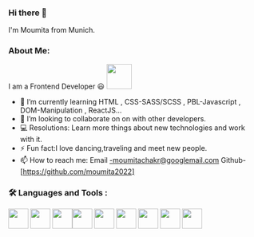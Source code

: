 ### Hi there 👋

I'm Moumita from Munich.

### About Me:
I am a Frontend Developer :smiley: <img src="https://media1.giphy.com/media/WtTnAfZn6aVJfBzlN3/200.webp?cid=ecf05e47e00f50kbklc2q0nyokxo5jkgg30hjda4fym5aw9d&rid=200.webp&ct=g" width="50px">

- 🌱 I’m currently learning HTML , CSS-SASS/SCSS , PBL-Javascript , DOM-Manipulation , ReactJS...
- 👯 I’m looking to collaborate on on with other developers.
- 💻 Resolutions: Learn more things about new technologies and work with it.
- ⚡ Fun fact:I love dancing,traveling and meet new people.
- 📫 How to reach me: 
      Email -moumitachakr@googlemail.com
      Github-[https://github.com/moumita2022]

###  🛠️ Languages and Tools :


<img src="https://cdn.jsdelivr.net/gh/devicons/devicon/icons/vscode/vscode-original.svg" width="40"/>
            <img src="https://cdn.jsdelivr.net/gh/devicons/devicon/icons/github/github-original.svg"width="40" />
          <img src="https://cdn.jsdelivr.net/gh/devicons/devicon/icons/html5/html5-original.svg" 
           width="40"/><img src="https://cdn.jsdelivr.net/gh/devicons/devicon/icons/css3/css3-original.svg" width="40"/>
            <img src="https://cdn.jsdelivr.net/gh/devicons/devicon/icons/bootstrap/bootstrap-original.svg"width="40" />
           <img src="https://cdn.jsdelivr.net/gh/devicons/devicon/icons/sass/sass-original.svg" width="40"/>
            <img src="https://cdn.jsdelivr.net/gh/devicons/devicon/icons/javascript/javascript-original.svg" width="40"/>
            <img src="https://cdn.jsdelivr.net/gh/devicons/devicon/icons/nodejs/nodejs-original.svg" width="40"/>
          <img src="https://cdn.jsdelivr.net/gh/devicons/devicon/icons/react/react-original.svg" width="40"/>
          
          
          


          
<!--

**moumita2022/moumita2022** is a ✨ _special_ ✨ repository because its `README.md` (this file) appears on your GitHub profile.

 Here are some ideas to get you started:


- 🔭I’m currently working
- 🤔 I’m looking for help with ...
- 💬 Ask me about ....something
- 😄 Pronouns: ...
 -->

